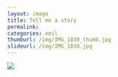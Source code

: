 ```yaml
---
layout: image
title: Tell me a story
permalink: 
categories: emil
thumburl: /img/IMG_1830_thumb.jpg
slideurl: /img/IMG_1830.jpg
---
```


![](/img/IMG_1830.jpg)


